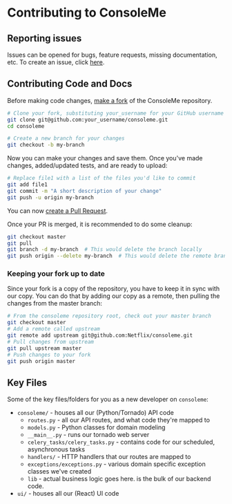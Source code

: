 # Contributing to ConsoleMe

## Reporting issues

Issues can be opened for bugs, feature requests, missing documentation, etc. To create an issue, click [here](https://github.com/Netflix-Skunkworks/consoleme/issues/new).

## Contributing Code and Docs

Before making code changes, [make a fork](https://help.github.com/en/github/getting-started-with-github/fork-a-repo) of the ConsoleMe repository.

```bash
# Clone your fork, substituting your_username for your GitHub username then go into the repo root
git clone git@github.com:your_username/consoleme.git
cd consoleme

# Create a new branch for your changes
git checkout -b my-branch
```

Now you can make your changes and save them. Once you've made changes, added/updated tests, and are ready to upload:

```bash
# Replace file1 with a list of the files you'd like to commit
git add file1
git commit -m "A short description of your change"
git push -u origin my-branch
```

You can now [create a Pull Request](https://help.github.com/en/github/collaborating-with-issues-and-pull-requests/creating-a-pull-request).

Once your PR is merged, it is recommended to do some cleanup:

```bash
git checkout master
git pull
git branch -d my-branch  # This would delete the branch locally
git push origin --delete my-branch  # This would delete the remote branch
```

### Keeping your fork up to date

Since your fork is a copy of the repository, you have to keep it in sync with our copy. You can do that by adding our copy as a remote, then pulling the changes from the master branch:

```bash
# From the consoleme repository root, check out your master branch
git checkout master
# Add a remote called upstream
git remote add upstream git@github.com:Netflix/consoleme.git
# Pull changes from upstream
git pull upstream master
# Push changes to your fork
git push origin master
```

## Key Files

Some of the key files/folders for you as a new developer on `consoleme`:


- `consoleme/` - houses all our (Python/Tornado) API code
    - `routes.py` - all our API routes, and what code they're mapped to
    - `models.py` - Python classes for domain modeling
    - `__main__.py` - runs our tornado web server
    - `celery_tasks/celery_tasks.py` - contains code for our scheduled, asynchronous tasks
    - `handlers/` - HTTP handlers that our routes are mapped to
    - `exceptions/exceptions.py` - various domain specific exception classes we've created
    - `lib` - actual business logic goes here. is the bulk of our backend code.
- `ui/` - houses all our (React) UI code

